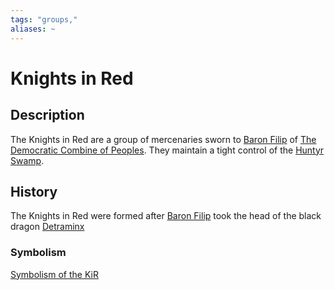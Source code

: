 ```yaml
---
tags: "groups,"
aliases: ~
---
```


# Knights in Red

## Description

The Knights in Red are a group of mercenaries sworn to [Baron Filip](..\..\..\..\..\..\..\..\Game%20Notes\NPCs\ala%20Alaturmen\High%20Power\Barons%20of%20Combine%20NPCs\Baron%20Filip.md) of [The Democratic Combine of Peoples](..\..\The%20Democratic%20Combine%20of%20Peoples.md). They maintain a tight control of the [Huntyr Swamp](..\..\..\..\..\Places\World%20Features\Natural%20or%20Territory\Huntyr%20Swamp.md).

## History

The Knights in Red were formed after [Baron Filip](..\..\..\..\..\..\..\..\Game%20Notes\NPCs\ala%20Alaturmen\High%20Power\Barons%20of%20Combine%20NPCs\Baron%20Filip.md) took the head of the black dragon [Detraminx](..\..\..\..\..\..\..\..\Game%20Notes\NPCs\ala%20Alaturmen\zNon-Humanoid\Draconic%20NPCs\Detraminx.md)

### Symbolism

[Symbolism of the KiR](Symbolism%20of%20the%20KiR.md)
